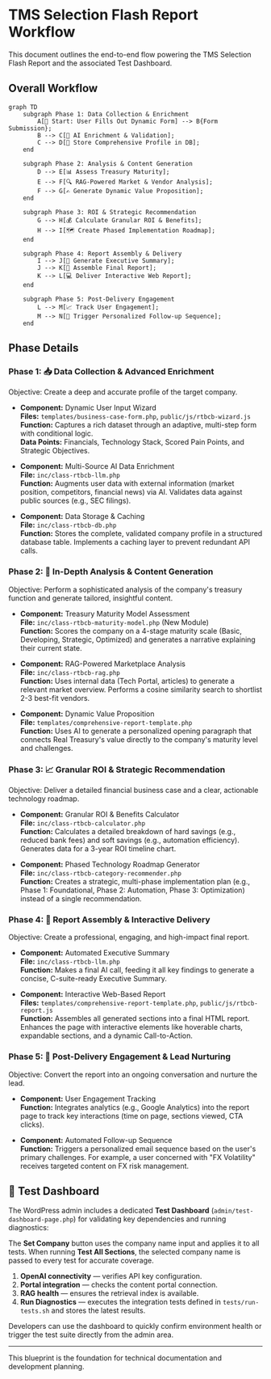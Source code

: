 # TMS Selection Flash Report Workflow

This document outlines the end-to-end flow powering the TMS Selection Flash Report and the associated Test Dashboard.

## Overall Workflow

```mermaid
graph TD
    subgraph Phase 1: Data Collection & Enrichment
        A[🚀 Start: User Fills Out Dynamic Form] --> B{Form Submission};
        B --> C[🤖 AI Enrichment & Validation];
        C --> D[💾 Store Comprehensive Profile in DB];
    end

    subgraph Phase 2: Analysis & Content Generation
        D --> E[📊 Assess Treasury Maturity];
        E --> F[🔍 RAG-Powered Market & Vendor Analysis];
        F --> G[✍️ Generate Dynamic Value Proposition];
    end

    subgraph Phase 3: ROI & Strategic Recommendation
        G --> H[💰 Calculate Granular ROI & Benefits];
        H --> I[🗺️ Create Phased Implementation Roadmap];
    end

    subgraph Phase 4: Report Assembly & Delivery
        I --> J[📝 Generate Executive Summary];
        J --> K[📄 Assemble Final Report];
        K --> L[💻 Deliver Interactive Web Report];
    end

    subgraph Phase 5: Post-Delivery Engagement
        L --> M[📈 Track User Engagement];
        M --> N[📧 Trigger Personalized Follow-up Sequence];
    end
```

## Phase Details

### Phase 1: 📥 Data Collection & Advanced Enrichment
Objective: Create a deep and accurate profile of the target company.

- **Component:** Dynamic User Input Wizard  
  **Files:** `templates/business-case-form.php`, `public/js/rtbcb-wizard.js`  
  **Function:** Captures a rich dataset through an adaptive, multi-step form with conditional logic.  
  **Data Points:** Financials, Technology Stack, Scored Pain Points, and Strategic Objectives.

- **Component:** Multi-Source AI Data Enrichment  
  **File:** `inc/class-rtbcb-llm.php`  
  **Function:** Augments user data with external information (market position, competitors, financial news) via AI. Validates data against public sources (e.g., SEC filings).

- **Component:** Data Storage & Caching  
  **File:** `inc/class-rtbcb-db.php`  
  **Function:** Stores the complete, validated company profile in a structured database table. Implements a caching layer to prevent redundant API calls.

### Phase 2: 🧠 In-Depth Analysis & Content Generation
Objective: Perform a sophisticated analysis of the company's treasury function and generate tailored, insightful content.

- **Component:** Treasury Maturity Model Assessment  
  **File:** `inc/class-rtbcb-maturity-model.php` (New Module)  
  **Function:** Scores the company on a 4-stage maturity scale (Basic, Developing, Strategic, Optimized) and generates a narrative explaining their current state.

- **Component:** RAG-Powered Marketplace Analysis  
  **File:** `inc/class-rtbcb-rag.php`  
  **Function:** Uses internal data (Tech Portal, articles) to generate a relevant market overview. Performs a cosine similarity search to shortlist 2-3 best-fit vendors.

- **Component:** Dynamic Value Proposition  
  **File:** `templates/comprehensive-report-template.php`  
  **Function:** Uses AI to generate a personalized opening paragraph that connects Real Treasury's value directly to the company's maturity level and challenges.

### Phase 3: 📈 Granular ROI & Strategic Recommendation
Objective: Deliver a detailed financial business case and a clear, actionable technology roadmap.

- **Component:** Granular ROI & Benefits Calculator  
  **File:** `inc/class-rtbcb-calculator.php`  
  **Function:** Calculates a detailed breakdown of hard savings (e.g., reduced bank fees) and soft savings (e.g., automation efficiency). Generates data for a 3-year ROI timeline chart.

- **Component:** Phased Technology Roadmap Generator  
  **File:** `inc/class-rtbcb-category-recommender.php`  
  **Function:** Creates a strategic, multi-phase implementation plan (e.g., Phase 1: Foundational, Phase 2: Automation, Phase 3: Optimization) instead of a single recommendation.

### Phase 4: 📄 Report Assembly & Interactive Delivery
Objective: Create a professional, engaging, and high-impact final report.

- **Component:** Automated Executive Summary  
  **File:** `inc/class-rtbcb-llm.php`  
  **Function:** Makes a final AI call, feeding it all key findings to generate a concise, C-suite-ready Executive Summary.

- **Component:** Interactive Web-Based Report  
  **Files:** `templates/comprehensive-report-template.php`, `public/js/rtbcb-report.js`  
  **Function:** Assembles all generated sections into a final HTML report. Enhances the page with interactive elements like hoverable charts, expandable sections, and a dynamic Call-to-Action.

### Phase 5: 🚀 Post-Delivery Engagement & Lead Nurturing
Objective: Convert the report into an ongoing conversation and nurture the lead.

- **Component:** User Engagement Tracking  
  **Function:** Integrates analytics (e.g., Google Analytics) into the report page to track key interactions (time on page, sections viewed, CTA clicks).

- **Component:** Automated Follow-up Sequence  
  **Function:** Triggers a personalized email sequence based on the user's primary challenges. For example, a user concerned with "FX Volatility" receives targeted content on FX risk management.

## 🧪 Test Dashboard

The WordPress admin includes a dedicated **Test Dashboard** (`admin/test-dashboard-page.php`) for validating key dependencies and running diagnostics:

The **Set Company** button uses the company name input and applies it to all tests. When running **Test All Sections**, the selected company name is passed to every test for accurate coverage.

1. **OpenAI connectivity** — verifies API key configuration.
2. **Portal integration** — checks the content portal connection.
3. **RAG health** — ensures the retrieval index is available.
4. **Run Diagnostics** — executes the integration tests defined in `tests/run-tests.sh` and stores the latest results.

Developers can use the dashboard to quickly confirm environment health or trigger the test suite directly from the admin area.

---

This blueprint is the foundation for technical documentation and development planning.

